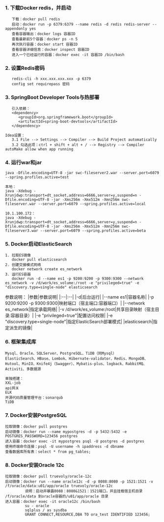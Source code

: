 ### 1. 下载Docker redis，并启动
```
   下载：docker pull redis
   启动：docker run -p 6379:6379 --name redis -d redis redis-server --appendonly yes
   查看容器输出：docker logs 容器ID
   查看最新前5个容器：docker ps -n 5
   再次执行容器：docker start 容器ID
   查看容器详细信息：docker inspect 容器ID
   进入一个已经运行的容器：docker exec -it 容器ID /bin/bash
```
### 2. 设置Redis密码
```
   redis-cli -h xxx.xxx.xxx.xxx -p 6379
   config set requirepass 密码
```
### 3. SpringBoot Developer Tools与热部署
```
   引入依赖：
   <dependency>
      <groupId>org.springframework.boot</groupId>
      <artifactId>spring-boot-devtools</artifactId>
   </dependency>

Idea设置：
   3.1 File --> Settings --> Compiler --> Build Project automatically
   3.2 勾选此项：ctrl + shift + alt + / --> Registry --> Compiler autoMake allow when app running
```
### 4. 运行war和jar
````
java -Dfile.encoding=UTF-8 -jar swc-fileserver2.war --server.port=6079 --spring.profiles.active=test

本地：
java -Xdebug -Xrunjdwp:transport=dt_socket,address=6666,server=y,suspend=n -Dfile.encoding=UTF-8 -jar -Xms256m -Xmx512m -Xmn256m swc-fileserver.war --server.port=6079 --spring.profiles.active=local

10.1.100.172：
java -Xdebug -Xrunjdwp:transport=dt_socket,address=6666,server=y,suspend=n -Dfile.encoding=UTF-8 -jar -Xms256m -Xmx512m -Xmn256m swc-fileserver3.war --server.port=6079 --spring.profiles.active=beta
````
### 5. Docker启动ElasticSearch
````
1. 拉取ES镜像
   docker pull elasticsearch
2. 创建交接模式网络
   docker network create es_network
3. 运行ES容器
   docker run -d --name es1 -p 9200:9200 -p 9300:9300 --network es_network -v /d/work/es_volume:/root -e "privileged=true" -e "discovery.type=single-node" elasticsearch
````
参数说明：
|参数|参数说明|
|:--|:--|
|-d|后台运行|
|--name  es1|容器名称|
|-p 9200:9200 -p 9300:9300|映射端口（宿主端口:容器端口）|
|--network es_network|指定承载网络|
|-v /d/work/es_volume:/root|共享目录映射（宿主目录:容器目录）|
|-e "privileged=true"|配置访问权限|
|-e "discovery.type=single-node"|指定ElasticSearch部署模式|
|elasticsearch|指定派生的镜像|

### 6. 框架集成库
````
Mysql、Oracle、SQLServer、PostgreSQL、TiDB（同Mysql）
ElasticSearch、HBase、Lombok、Hibernate-validator、Redis、MongoDB、Hutool、MinIO、Knife4j（Swagger）、Mybatis-plus、logback、RabbitMQ、Activiti、多数据源

单独搭建：
XXL-job
api网关
ELK
开源代码质量管理平台：sonarqub
TiDB
````

### 7. Docker安装PostgreSQL
````
拉取镜像：docker pull postgres
启动镜像：docker run --name mypostgres -d -p 5432:5432 -e POSTGRES_PASSWORD=123456 postgres
进入容器：docker exec -it mypostgres psql -U postgres -d postgres
使用终端命令连接：psql -U username -h ipaddress -d dbname
查看数据库所有表：select * from pg_tables;
````
### 8. Docker安装Oracle 12c
````
拉取镜像：docker pull truevoly/oracle-12c
启动镜像：docker run --name oracle12c -d -p 8088:8080 -p 1521:1521 -v /f/oracle/data:u01/app/oracle truevoly/oracle-12c
         说明：启动并暴露8088：8080&1521：1521端口，并且挂载宿主机目录 /f/oracle/data 到oracle容器的/u01/app/oracle 目录
进入容器：docker exec -it oracle12c /bin/bash
         su - oracle
         sqlplus / as sysdba
         GRANT CONNECT,RESOURCE,DBA TO ora_test IDENTIFIED 123456;
